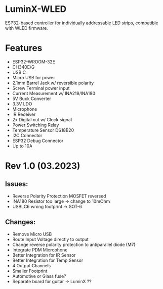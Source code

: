 # LuminX-WLED
ESP32-based controller for individually addressable LED strips, compatible with WLED firmware.

# Features
-   ESP32-WROOM-32E
-   CH340E/G
-   USB C
-   Micro USB for power
-   2.1mm Barrel Jack w/ reversible polarity    
-   Screw Terminal power input
-   Current Measurement w/ INA219/INA180
-   5V Buck Converter
-   3.3V LDO
-   Microphone
-   IR Receiver
-   2x Digital out w/ Clock signal
-   Power Switching Relay
-   Temperature Sensor DS18B20
-   I2C Connector
-   ESP32 Debug Connector
-   Up to 10A

# Rev 1.0 (03.2023)
## Issues:
- Reverse Polarity Protection MOSFET reversed
- INA180 Resistor too large -> change to 10mOhm
- USBLC6 wrong footprint -> SOT-6


## Changes:
- Remove Micro USB
- Route Input Voltage directly to output
- Change reverse polarity protection to antiparallel diode (M7)
- Integrate PDM Microphone
- Better Integration for IR Sensor
- Better Integration for Temp Sensor
- 4 Output Channels
- Smaller Footprint
- Automotive or Glass fuse?
- Separate board for guitar -> LuminX ??
